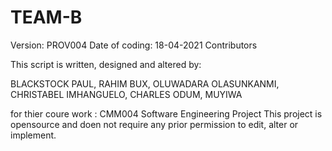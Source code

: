 # TEAM-B
Version: PROV004
Date of coding: 18-04-2021
Contributors

This script is written, designed and altered by:

BLACKSTOCK PAUL,
RAHIM BUX,
OLUWADARA OLASUNKANMI,
CHRISTABEL IMHANGUELO,
CHARLES ODUM,
MUYIWA

for thier coure work : CMM004 Software Engineering Project
This project is opensource and doen not require any prior permission to edit, alter or implement.
